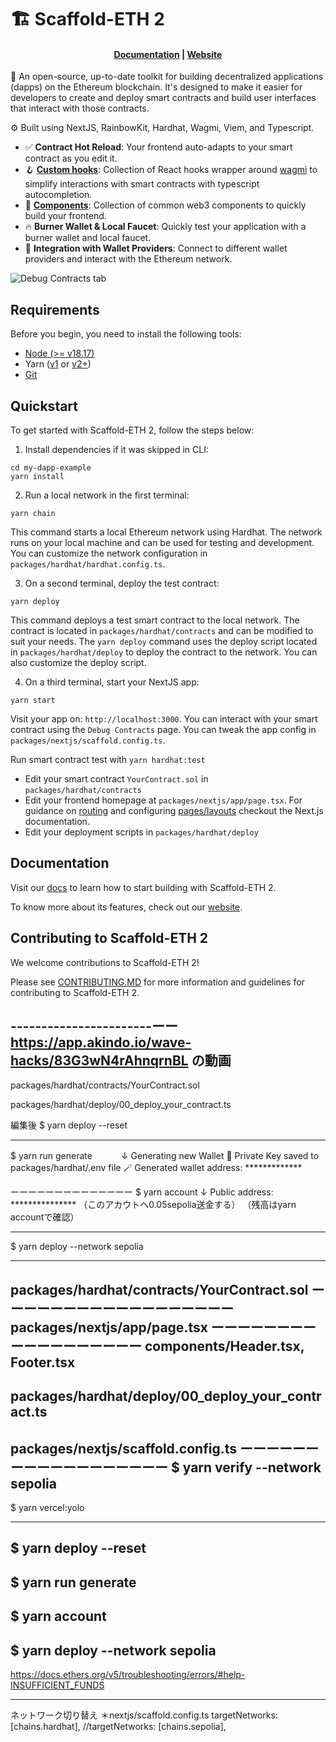 # 🏗 Scaffold-ETH 2

<h4 align="center">
  <a href="https://docs.scaffoldeth.io">Documentation</a> |
  <a href="https://scaffoldeth.io">Website</a>
</h4>

🧪 An open-source, up-to-date toolkit for building decentralized applications (dapps) on the Ethereum blockchain. It's designed to make it easier for developers to create and deploy smart contracts and build user interfaces that interact with those contracts.

⚙️ Built using NextJS, RainbowKit, Hardhat, Wagmi, Viem, and Typescript.

- ✅ **Contract Hot Reload**: Your frontend auto-adapts to your smart contract as you edit it.
- 🪝 **[Custom hooks](https://docs.scaffoldeth.io/hooks/)**: Collection of React hooks wrapper around [wagmi](https://wagmi.sh/) to simplify interactions with smart contracts with typescript autocompletion.
- 🧱 [**Components**](https://docs.scaffoldeth.io/components/): Collection of common web3 components to quickly build your frontend.
- 🔥 **Burner Wallet & Local Faucet**: Quickly test your application with a burner wallet and local faucet.
- 🔐 **Integration with Wallet Providers**: Connect to different wallet providers and interact with the Ethereum network.

![Debug Contracts tab](https://github.com/scaffold-eth/scaffold-eth-2/assets/55535804/b237af0c-5027-4849-a5c1-2e31495cccb1)

## Requirements

Before you begin, you need to install the following tools:

- [Node (>= v18.17)](https://nodejs.org/en/download/)
- Yarn ([v1](https://classic.yarnpkg.com/en/docs/install/) or [v2+](https://yarnpkg.com/getting-started/install))
- [Git](https://git-scm.com/downloads)

## Quickstart

To get started with Scaffold-ETH 2, follow the steps below:

1. Install dependencies if it was skipped in CLI:

```
cd my-dapp-example
yarn install
```

2. Run a local network in the first terminal:

```
yarn chain
```

This command starts a local Ethereum network using Hardhat. The network runs on your local machine and can be used for testing and development. You can customize the network configuration in `packages/hardhat/hardhat.config.ts`.

3. On a second terminal, deploy the test contract:

```
yarn deploy
```

This command deploys a test smart contract to the local network. The contract is located in `packages/hardhat/contracts` and can be modified to suit your needs. The `yarn deploy` command uses the deploy script located in `packages/hardhat/deploy` to deploy the contract to the network. You can also customize the deploy script.

4. On a third terminal, start your NextJS app:

```
yarn start
```

Visit your app on: `http://localhost:3000`. You can interact with your smart contract using the `Debug Contracts` page. You can tweak the app config in `packages/nextjs/scaffold.config.ts`.

Run smart contract test with `yarn hardhat:test`

- Edit your smart contract `YourContract.sol` in `packages/hardhat/contracts`
- Edit your frontend homepage at `packages/nextjs/app/page.tsx`. For guidance on [routing](https://nextjs.org/docs/app/building-your-application/routing/defining-routes) and configuring [pages/layouts](https://nextjs.org/docs/app/building-your-application/routing/pages-and-layouts) checkout the Next.js documentation.
- Edit your deployment scripts in `packages/hardhat/deploy`

## Documentation

Visit our [docs](https://docs.scaffoldeth.io) to learn how to start building with Scaffold-ETH 2.

To know more about its features, check out our [website](https://scaffoldeth.io).

## Contributing to Scaffold-ETH 2

We welcome contributions to Scaffold-ETH 2!

Please see [CONTRIBUTING.MD](https://github.com/scaffold-eth/scaffold-eth-2/blob/main/CONTRIBUTING.md) for more information and guidelines for contributing to Scaffold-ETH 2.

-----------------------ーー
https://app.akindo.io/wave-hacks/83G3wN4rAhnqrnBL
の動画
---------------------------
packages/hardhat/contracts/YourContract.sol

packages/hardhat/deploy/00_deploy_your_contract.ts

編集後
$ yarn deploy --reset

------------------------
$ yarn run generate 
 　　　↓
Generating new Wallet
📄 Private Key saved to packages/hardhat/.env file
🪄 Generated wallet address: *************

ーーーーーーーーーーーーーー
$ yarn account
↓
Public address: ***************
（このアカウトへ0.05sepolia送金する）
（残高はyarn accountで確認）

----------------------------

$ yarn deploy --network sepolia

------------------------------
packages/hardhat/contracts/YourContract.sol
ーーーーーーーーーーーーーーーーーー
packages/nextjs/app/page.tsx
ーーーーーーーーーーーーーーーーーー
components/Header.tsx, Footer.tsx
------------------------------
packages/hardhat/deploy/00_deploy_your_contract.ts
------------------------------

packages/nextjs/scaffold.config.ts
ーーーーーーーーーーーーーーーーーー
$ yarn verify --network sepolia
------------------------------
$ yarn vercel:yolo

------------------------------
$ yarn deploy --reset
------------------------------
$ yarn run generate
------------------------------
$  yarn account
------------------------------
$ yarn deploy --network sepolia
-------------------------------
https://docs.ethers.org/v5/troubleshooting/errors/#help-INSUFFICIENT_FUNDS

-------------------------------
ネットワーク切り替え
＊nextjs/scaffold.config.ts
  targetNetworks: [chains.hardhat],
//targetNetworks: [chains.sepolia],



 